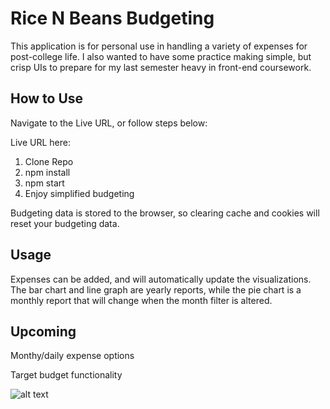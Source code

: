 # Rice N Beans Budgeting

This application is for personal use in handling a variety of expenses for post-college life. I also wanted to have some practice making simple, but crisp UIs to prepare for my last semester heavy in front-end coursework.

## How to Use

Navigate to the Live URL, or follow steps below:

Live URL here:

1. Clone Repo
2. npm install
3. npm start
4. Enjoy simplified budgeting

Budgeting data is stored to the browser, so clearing cache and cookies will reset your budgeting data.

## Usage

Expenses can be added, and will automatically update the visualizations. The bar chart and line graph are yearly reports, while the pie chart is a monthly report that will change when the month filter is altered.

## Upcoming

Monthy/daily expense options

Target budget functionality

![alt text](ricenbeansgif.gif "Demo Giphy")
